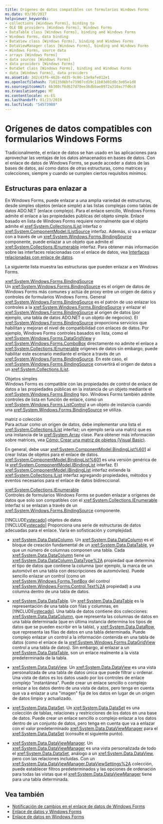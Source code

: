 ```yaml
---
title: Orígenes de datos compatibles con formularios Windows Forms
ms.date: 03/30/2017
helpviewer_keywords:
- collections [Windows Forms], binding to
- OLE DB providers [Windows Forms], Windows Forms
- DataTable class [Windows Forms], binding and Windows Forms
- Windows Forms, data binding
- DataView class [Windows Forms], binding and Windows Forms
- DataViewManager class [Windows Forms], binding and Windows Forms
- Windows Forms, source data
- arrays [Windows Forms]
- data sources [Windows Forms]
- data providers [Windows Forms]
- DataSet class [Windows Forms], binding and Windows Forms
- data [Windows Forms], data providers
ms.assetid: 3d2c43f6-462b-4d35-9c86-13e9afe012e1
ms.openlocfilehash: 71013506bfe73907cd19c11b03d01d0c3e05e1d8
ms.sourcegitcommit: 6b308cf6d627d78ee36dbbae8972a310ac7fd6c8
ms.translationtype: MT
ms.contentlocale: es-ES
ms.lasthandoff: 01/23/2019
ms.locfileid: "54573980"
---
```

# <a name="data-sources-supported-by-windows-forms"></a>Orígenes de datos compatibles con formularios Windows Forms
Tradicionalmente, el enlace de datos se han usado en las aplicaciones para aprovechar las ventajas de los datos almacenados en bases de datos. Con el enlace de datos de Windows Forms, se puede acceder a datos de las bases de datos, así como datos de otras estructuras, como matrices y colecciones, siempre y cuando se cumplen ciertos requisitos mínimos.  
  
## <a name="structures-to-bind-to"></a>Estructuras para enlazar a  
 En Windows Forms, puede enlazar a una amplia variedad de estructuras, desde simples objetos (enlace simple) a las listas complejas como tablas de datos ADO.NET (enlace complejo). Para el enlace sencillo, Windows Forms admite el enlace a las propiedades públicas del objeto simple. Enlace basado en lista de Windows Forms requiere normalmente que el objeto admite el <xref:System.Collections.IList> interfaz o <xref:System.ComponentModel.IListSource> interfaz. Además, si va a enlazar con a través de un <xref:System.Windows.Forms.BindingSource> componente, puede enlazar a un objeto que admite el <xref:System.Collections.IEnumerable> interfaz. Para obtener más información sobre las interfaces relacionadas con el enlace de datos, vea [Interfaces relacionadas con enlace de datos](../../../docs/framework/winforms/interfaces-related-to-data-binding.md).  
  
 La siguiente lista muestra las estructuras que pueden enlazar a en Windows Forms.  
  
 <xref:System.Windows.Forms.BindingSource>  
 Un <xref:System.Windows.Forms.BindingSource> es el origen de datos de Windows Forms más comunes y actúa de proxy entre un origen de datos y controles de formularios Windows Forms. General <xref:System.Windows.Forms.BindingSource> es el patrón de uso enlazar los controles a la <xref:System.Windows.Forms.BindingSource> y enlazar el <xref:System.Windows.Forms.BindingSource> al origen de datos (por ejemplo, una tabla de datos ADO.NET o un objeto de negocios). El <xref:System.Windows.Forms.BindingSource> proporciona servicios que habilitan y mejoran el nivel de compatibilidad con enlaces de datos. Por ejemplo, Windows Forms controles basados en lista, como el <xref:System.Windows.Forms.DataGridView> y <xref:System.Windows.Forms.ComboBox> directamente no admite el enlace a <xref:System.Collections.IEnumerable> orígenes de datos sin embargo, puede habilitar este escenario mediante el enlace a través de un <xref:System.Windows.Forms.BindingSource>. En este caso, el <xref:System.Windows.Forms.BindingSource> convertirá el origen de datos a un <xref:System.Collections.IList>.  
  
 Objetos simples  
 Windows Forms es compatible con las propiedades de control de enlace de datos a las propiedades públicas en la instancia de un objeto mediante el <xref:System.Windows.Forms.Binding> tipo. Windows Forms también admite controles de lista en función de enlace, como un <xref:System.Windows.Forms.ListControl> a un objeto de instancia cuando una <xref:System.Windows.Forms.BindingSource> se utiliza.  
  
 matriz o colección  
 Para actuar como un origen de datos, debe implementar una lista el <xref:System.Collections.IList> interfaz; un ejemplo sería una matriz que es una instancia de la <xref:System.Array> clase. Para obtener más información sobre matrices, vea [Cómo: Crear una matriz de objetos (Visual Basic)](https://msdn.microsoft.com/library/6b64e069-0387-400c-9081-3bdc581020c3).  
  
 En general, debe usar <xref:System.ComponentModel.BindingList%601> al crear listas de objetos para el enlace de datos. <xref:System.ComponentModel.BindingList%601> es una versión genérica de la <xref:System.ComponentModel.IBindingList> interfaz. El <xref:System.ComponentModel.IBindingList> interfaz extiende la <xref:System.Collections.IList> interfaz agregando propiedades, métodos y eventos necesarios para el enlace de datos bidireccional.  
  
 <xref:System.Collections.IEnumerable>  
 Controles de formularios Windows Forms se pueden enlazar a orígenes de datos que solo son compatibles con el <xref:System.Collections.IEnumerable> interfaz si se enlazan a través de un <xref:System.Windows.Forms.BindingSource> componente.  
  
 [!INCLUDE[vstecado](../../../includes/vstecado-md.md)] objetos de datos  
 [!INCLUDE[vstecado](../../../includes/vstecado-md.md)] Proporciona una serie de estructuras de datos adecuadas para el enlace. Varía en sofisticación y complejidad.  
  
-   <xref:System.Data.DataColumn>. Un <xref:System.Data.DataColumn> es el bloque de creación fundamental de un <xref:System.Data.DataTable>, ya que un número de columnas componen una tabla. Cada <xref:System.Data.DataColumn> tiene un <xref:System.Data.DataColumn.DataType%2A> propiedad que determina el tipo de datos que contiene la columna (por ejemplo, la marca de un automóvil en una tabla con descripciones de automóviles). Puede sencillo enlazar un control (como un <xref:System.Windows.Forms.TextBox> del control <xref:System.Windows.Forms.Control.Text%2A> propiedad) a una columna dentro de una tabla de datos.  
  
-   <xref:System.Data.DataTable>. Un <xref:System.Data.DataTable> es la representación de una tabla con filas y columnas, en [!INCLUDE[vstecado](../../../includes/vstecado-md.md)]. Una tabla de datos contiene dos colecciones: <xref:System.Data.DataColumn>, que representa las columnas de datos en una tabla determinada (que en última instancia determina los tipos de datos que se pueden escribir en la tabla), y <xref:System.Data.DataRow>, que representa las filas de datos en una tabla determinada. Puede complejo enlazar un control a la información contenida en una tabla de datos (como el enlace de la <xref:System.Windows.Forms.DataGridView> control a una tabla de datos). Sin embargo, al enlazar a un <xref:System.Data.DataTable>, son un enlace realmente a la vista predeterminada de la tabla.  
  
-   <xref:System.Data.DataView>. Un <xref:System.Data.DataView> es una vista personalizada de una tabla de datos única que puede filtrar u ordenar. Una vista de datos es los datos usado por los controles de enlace complejo "instantánea". Puede crear un enlace sencillo o complejo enlazar a los datos dentro de una vista de datos, pero tenga en cuenta que va a enlazar a una "imagen" fija de los datos en lugar de un origen de datos limpio y actualizado.  
  
-   <xref:System.Data.DataSet>. Un <xref:System.Data.DataSet> es una colección de tablas, relaciones y restricciones de los datos en una base de datos. Puede crear un enlace sencillo o complejo enlazar a los datos dentro de un conjunto de datos, pero tenga en cuenta que va a enlazar con el valor predeterminado <xref:System.Data.DataViewManager> para el <xref:System.Data.DataSet> (consulte el siguiente punto).  
  
-   <xref:System.Data.DataViewManager>. Un <xref:System.Data.DataViewManager> es una vista personalizada de todo el <xref:System.Data.DataSet>, análogo a un <xref:System.Data.DataView>, pero con las relaciones incluidas. Con un <xref:System.Data.DataViewManager.DataViewSettings%2A> colección, puede establecer filtros predeterminados y las opciones de ordenación para todas las vistas que el <xref:System.Data.DataViewManager> tiene para una tabla determinada.  
  
## <a name="see-also"></a>Vea también
- [Notificación de cambios en el enlace de datos de Windows Forms](../../../docs/framework/winforms/change-notification-in-windows-forms-data-binding.md)
- [Enlace de datos y Windows Forms](../../../docs/framework/winforms/data-binding-and-windows-forms.md)
- [Enlace de datos en Windows Forms](../../../docs/framework/winforms/windows-forms-data-binding.md)
